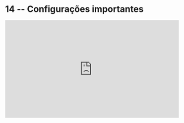 # 14 -- Configurações importantes

<iframe 
        width="560" 
        height="315" 
        src="https://www.youtube.com/embed/A8_l9hLDiv0" 
        title="YouTube video player" 
        frameborder="0" 
        allow="accelerometer; autoplay; clipboard-write; encrypted-media; gyroscope; picture-in-picture" 
        allowfullscreen
        >
</iframe>

